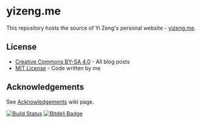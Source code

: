 # yizeng.me

This repository hosts the source of Yi Zeng's personal website - [yizeng.me](http://yizeng.me).

## License
- [Creative Commons BY-SA 4.0](http://creativecommons.org/licenses/by-sa/4.0/) - All blog posts
- [MIT License](https://raw.github.com/yizeng/yizeng.me/develop/LICENSE) - Code written by me

## Acknowledgements
See [Acknowledgements](https://github.com/yizeng/yizeng.me/wiki/Acknowledgements) wiki page.

[![Build Status](https://travis-ci.org/yizeng/yizeng.me.png?branch=develop)](https://travis-ci.org/yizeng/yizeng.me)
[![Bitdeli Badge](https://d2weczhvl823v0.cloudfront.net/yizeng/yizeng.me/trend.png)](https://bitdeli.com/free "Bitdeli Badge")
